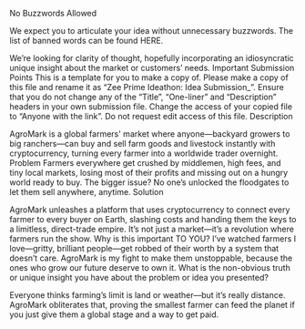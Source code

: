 No Buzzwords Allowed

We expect you to articulate your idea without unnecessary buzzwords. The list of banned words can be found HERE.

We’re looking for clarity of thought, hopefully incorporating an idiosyncratic unique insight about the market or customers’ needs.
Important Submission Points
This is a template for you to make a copy of. Please make a copy of this file and rename it as “Zee Prime Ideathon: Idea Submission_<Your Name>”. 
Ensure that you do not change any of the “Title”, “One-liner” and “Description” headers in your own submission file. 
Change the access of your copied file to “Anyone with the link”.
Do not request edit access of this file.
Description

AgroMark is a global farmers' market where anyone—backyard growers to big ranchers—can buy and sell farm goods and livestock instantly with cryptocurrency, turning every farmer into a worldwide trader overnight.
Problem
Farmers everywhere get crushed by middlemen, high fees, and tiny local markets, losing most of their profits and missing out on a hungry world ready to buy. The bigger issue? No one’s unlocked the floodgates to let them sell anywhere, anytime.
Solution

AgroMark unleashes a platform that uses cryptocurrency to connect every farmer to every buyer on Earth, slashing costs and handing them the keys to a limitless, direct-trade empire. It’s not just a market—it’s a revolution where farmers run the show.
Why is this important TO YOU?
I’ve watched farmers I love—gritty, brilliant people—get robbed of their worth by a system that doesn’t care. AgroMark is my fight to make them unstoppable, because the ones who grow our future deserve to own it.
What is the non-obvious truth or unique insight you have about the problem or idea you presented?

Everyone thinks farming’s limit is land or weather—but it’s really distance. AgroMark obliterates that, proving the smallest farmer can feed the planet if you just give them a global stage and a way to get paid.
